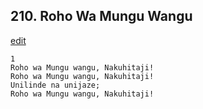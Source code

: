 ## 210. Roho Wa Mungu Wangu
[edit](https://docs.google.com/document/d/1Se55xah512aU9SiTUBLd4gkqMDHkaXPo/edit?mode=html)




    1
    Roho wa Mungu wangu, Nakuhitaji!
    Roho wa Mungu wangu, Nakuhitaji!
    Unilinde na unijaze;
    Roho wa Mungu wangu, Nakuhitaji!



